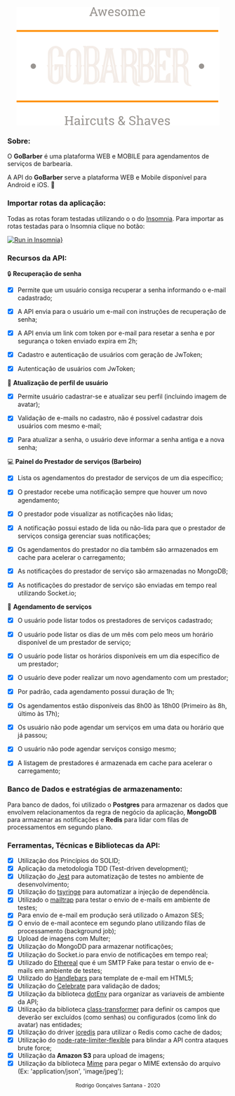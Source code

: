 <div align="center">
  <img src="logo.svg">
</div>




### Sobre:


O **GoBarber** é uma plataforma WEB e MOBILE para agendamentos de serviços de barbearia.


A API do **GoBarber** serve a plataforma WEB e Mobile disponível para Android e iOS. :iphone:


### Importar rotas da aplicação:

Todas as rotas foram testadas utilizando o o do [Insomnia](https://insomnia.rest/download/). Para importar as rotas testadas para o Insomnia clique no botão:


[![Run in Insomnia}](https://insomnia.rest/images/run.svg)](https://insomnia.rest/run/?label=GoBarber&uri=https%3A%2F%2Fraw.githubusercontent.com%2Frodrigorgtic%2Fbackend-gobarber-typescript%2Fmaster%2Finsomnia-api-routes.json)





### Recursos da API:


:lock: **Recuperação de senha**


- [x] Permite que um usuário consiga recuperar a senha informando o e-mail cadastrado;
- [x] A API envia para o usuário um e-mail con instruções de recuperação de senha;
- [x] A API envia um link com token por e-mail para resetar a senha e por segurança o token enviado expira em 2h;
- [x] Cadastro e autenticação de usuários com geração de JwToken;
- [x] Autenticação de usuários com JwToken;


:busts_in_silhouette: **Atualização de perfil de usuário**


- [x] Permite usuário cadastrar-se e atualizar seu perfil (incluindo imagem de avatar);
- [x] Validação de e-mails no cadastro, não é possível cadastrar dois usuários com mesmo e-mail;
- [x] Para atualizar a senha, o usuário deve informar a senha antiga e a nova senha;


:computer: **Painel do Prestador de serviços (Barbeiro)**


- [x] Lista os agendamentos do prestador de serviços de um dia específico;
- [x] O prestador recebe uma notificação sempre que houver um novo agendamento;
- [x] O prestador pode visualizar as notificações não lidas;
- [x] A notificação possui estado de lida ou não-lida para que o prestador de serviços consiga gerenciar suas notificações;
- [x] Os agendamentos do prestador no dia também são armazenados em cache para acelerar o carregamento;
- [x] As notificações do prestador de serviço são armazenadas no MongoDB;
- [x] As notificações do prestador de serviço são enviadas em tempo real utilizando Socket.io;



:date: **Agendamento de serviços**


- [x] O usuário pode listar todos os prestadores de serviços cadastrado;
- [x] O usuário pode listar os dias de um mês com pelo meos um horário disponível de um prestador de serviço;
- [x] O usuário pode listar os horários disponíveis em um dia específico de um prestador;
- [x] O usuário deve poder realizar um novo agendamento com um prestador;
- [x] Por padrão, cada agendamento possui duração de 1h;
- [x] Os agendamentos estão disponíveis das 8h00 às 18h00 (Primeiro às 8h, último às 17h);
- [x] Os usuário não pode agendar um serviços em uma data ou horário que já passou;
- [x] O usuário não pode agendar serviços consigo mesmo;
- [x] A listagem de prestadores é armazenada em cache para acelerar o carregamento;



### Banco de Dados e estratégias de armazenamento:


Para banco de dados, foi utilizado o **Postgres** para armazenar os dados que envolvem relacionamentos da regra de negócio da aplicação, **MongoDB** para armazenar as notificações e **Redis** para lidar com filas de processamentos em segundo plano.



### Ferramentas, Técnicas e Bibliotecas da API:



- [x] Utilização dos Princípios do SOLID;
- [x] Aplicação da metodologia TDD (Test-driven development);
- [x] Utilização do [Jest](https://jestjs.io/) para automatização de testes no ambiente de desenvolvimento;
- [x] Utilização do [tsyringe](https://github.com/microsoft/tsyringe) para automatizar a injeção de dependência.
- [x] Utilizado o [mailtrap](https://mailtrap.io/) para testar o envio de e-mails em ambiente de testes;
- [x] Para envio de e-mail em produção será utilizado o Amazon SES;
- [x] O envio de e-mail acontece em segundo plano utilizando filas de processamento (background job);
- [x] Upload de imagens com Multer;
- [x] Utilização do MongoDD para armazenar notificações;
- [x] Utilização do Socket.io para envio de notificações em tempo real;
- [x] Utilizado do [Ethereal](https://ethereal.email/) que é um SMTP Fake para testar o envio de e-mails em ambiente de testes;
- [x] Utilizado do [Handlebars](https://handlebarsjs.com/) para template de e-mail em HTML5;
- [x] Utilização do [Celebrate](https://github.com/arb/celebrate) para validação de dados;
- [x] Utilização da biblioteca [dotEnv](https://www.npmjs.com/package/dotenv) para organizar as variaveis de ambiente da API;
- [x] Utilização da biblioteca [class-transformer](https://github.com/typestack/class-transformer) para definir os campos que deverão ser excluídos (como senhas) ou configurados (como link do avatar) nas entidades;
- [x] Utilização do driver [ioredis](https://github.com/luin/ioredis) para utilizar o Redis como cache de dados;
- [x] Utilização do [node-rate-limiter-flexible](https://github.com/animir/node-rate-limiter-flexible) para blindar a API contra ataques brute force;
- [x] Utilização da **Amazon S3** para upload de imagens;
- [x] Utilização da biblioteca [Mime](https://github.com/broofa/mime) para pegar o MIME extensão do arquivo (Ex: 'application/json', 'image/jpeg');

<div align="center">
  <small>Rodrigo Gonçalves Santana - 2020</small>
</div>

